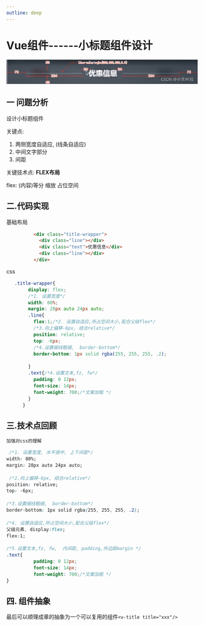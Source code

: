 ```yaml
---
outline: deep
---
```

# Vue组件------小标题组件设计

![alt text](assets/73141e9d2ce2b25e0efb006d7b183123.png)

## 一 问题分析
设计小标题组件

关键点:
1. 两侧宽度自适应,  (线条自适应)
2. 中间文字部分
3. 间距

关键技术点: **FLEX布局**

flex: (内容)等分   缩放  占位空间

## 二.代码实现
基础布局
```html
          <div class="title-wrapper">
            <div class="line"></div>
            <div class="text">优惠信息</div>
            <div class="line"></div>
          </div>
```
css
```css
   .title-wrapper{
        display: flex;
        /*1. 设置宽度*/
        width: 80%;
        margin: 28px auto 24px auto;
        .line{
          flex:1;/*2. 设置自适应,所占空间大小,配合父级flex*/
          /*3.向上偏移-6px, 结合relative*/
          position: relative;
          top: -6px;
          /*4.设置细线粗细,  border-bottom*/
          border-bottom: 1px solid rgba(255, 255, 255, .2);

        }
        .text{/*4.设置文本,fz, fw*/
          padding: 0 12px;
          font-size: 14px;
          font-weight: 700;/*文案加粗 */
        }
      }
```


## 三.技术点回顾
`加强对css的理解`

```css
 /*1. 设置宽度, 水平居中, 上下间距*/
width: 80%;
margin: 28px auto 24px auto;

 /*2.向上偏移-6px, 结合relative*/
position: relative;
top: -6px;

/*3.设置细线粗细,  border-bottom*/
border-bottom: 1px solid rgba(255, 255, 255, .2);

/*4. 设置自适应,所占空间大小,配合父级flex*/
父级元素, display:flex;
flex:1;

/*5.设置文本,fz, fw,  内间距, padding,外边距margin */
.text{
          padding: 0 12px;
          font-size: 14px;
          font-weight: 700;/*文案加粗 */
}
```

## 四. 组件抽象
最后可以顺理成章的抽象为一个可以复用的组件`<v-title title="xxx"/>`

